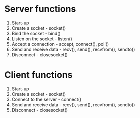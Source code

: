 # Server functions
1. Start-up
2. Create a socket - socket()
3. Bind the socket - bind()
4. Listen on the socket - listen()
5. Accept a connection - accept, connect(), poll()
6. Send and receive data - recv(), send(), recvfrom(), sendto()
5. Disconnect - closesocket()

# Client functions
1. Start-up
2. Create a socket - socket()
3. Connect to the server - connect()
4. Send and receive data - recv(), send(), recvfrom(), sendto()
5. Disconnect - closesocket()
